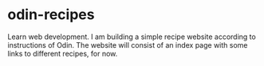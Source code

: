 # odin-recipes
Learn web development.
I am building a simple recipe website according to instructions of Odin.
The website will consist of an index page with some links to different recipes, for now.